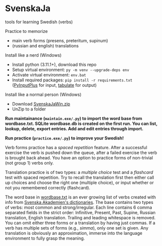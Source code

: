 # SvenskaJa
tools for learning Swedish (verbs)

Practice to memorize
* main verb forms (presens, preteritum, supinum)
* (russian and english) translations

Install like a nerd (Windows)
* Install python (3.11.1+), download this repo
* Setup virtual environment: `py -m venv --upgrade-deps env`
* Activate virtual environment: `env.bat`
* Install required packages: `pip install -r requirements.txt` ([PyInputPlus](https://github.com/asweigart/pyinputplus) for input, [tabulate](https://github.com/astanin/python-tabulate) for output)

Install like a normal person (Windows)
* Download [SvenskaJaWin.zip](https://github.com/ilya112358/SvenskaJa/releases/latest/download/SvenskaJaWin.zip)
* UnZip to a folder

**Run maintainance (`maintain.exe/.py`) to import the word base from wordbase.txt. SQLite wordbase.db is created on the first run. You can list, lookup, delete, export entries. Add and edit entries through import.**

**Run practice (`practice.exe/.py`) to improve your Swedish!**

Verb forms practice has a *spaced repetition* feature. After a successful exercise the verb is pushed down the queue, after a failed exercise the verb is brought back ahead. You have an option to practice forms of non-trivial (not group 1) verbs only.

Translation practice is of two types: a *multiple choice* test and a *flashcard* test with spaced repetition. Try to recall the translation first then either call up choices and choose the right one (multiple choice), or input whether or not you remembered correctly (flashcard).

The word base in [wordbase.txt](wordbase.txt) is an ever growing list of verbs created with info from [Svenska Akademien's dictionaries](https://svenska.se/). The base contains two types of verbs: most common and strong/irregular. Each line contains 6 comma separated fields in the strict order: Infinitive, Present, Past, Supine, Russian translation, English translation. Trailing and leading whitespace is removed. You can omit either three forms or a translation by having just commas. If a verb has multiple sets of forms (e.g., *simma*), only one set is given. Any translation is obviously an approximation, immerse into the language environment to fully grasp the meaning.
